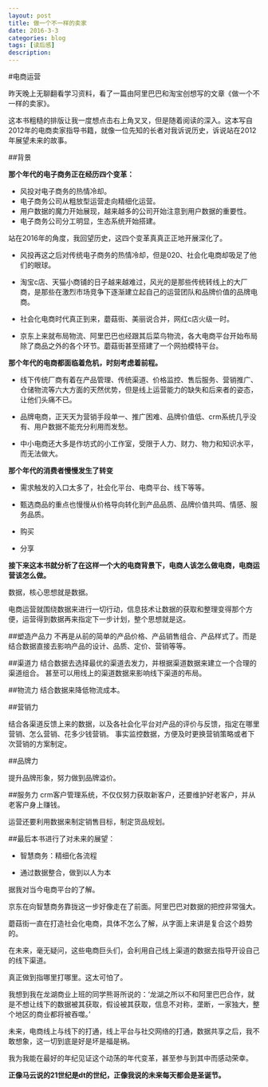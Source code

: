 ```yaml
---
layout: post
title: 做一个不一样的卖家
date: 2016-3-3
categories: blog
tags: [读后感]
description:
---
```




#电商运营

昨天晚上无聊翻看学习资料，看了一篇由阿里巴巴和淘宝创想写的文章《做一个不一样的卖家》。

这本书粗糙的排版让我一度想点击右上角叉叉，但是随着阅读的深入。这本写自2012年的电商卖家指导书籍，就像一位先知的长者对我诉说历史，诉说站在2012年展望未来的故事。

##背景

**那个年代的电子商务正在经历四个变革：**

- 风投对电子商务的热情冷却。
- 电子商务公司从粗放型运营走向精细化运营。
- 用户数据的魔力开始展现，越来越多的公司开始注意到用户数据的重要性。
- 电子商务公司分工明显，生态系统开始搭建。

站在2016年的角度，我回望历史，这四个变革真真正正地开展深化了。


- 风投再这之后对传统电子商务的热情冷却，但是020、社会化电商却吸足了他们的眼球。

- 淘宝c店、天猫小商铺的日子越来越难过，风光的是那些传统转线上的大厂商，是那些在激烈市场竞争下逐渐建立起自己的运营团队和品牌价值的品牌电商。


- 社会化电商时代真正到来，蘑菇街、美丽说合并，网红c店火级一时。


- 京东上来就布局物流、阿里巴巴也经跟其后菜鸟物流，各大电商平台开始布局除了商品之外的各个环节。蘑菇街甚至搭建了一个网拍模特平台。


**那个年代的电商都面临着危机，时刻考虑着前程。**



- 线下传统厂商有着在产品管理、传统渠道、价格监控、售后服务、营销推广、仓储物流等六大方面的天然优势，但是线上运营能力的缺失和后来者的姿态，让他们头痛不已。


- 品牌电商，正天天为营销手段单一、推广困难、品牌价值低、crm系统几乎没有、用户数据不能充分利用而发愁。



- 中小电商还大多是作坊式的小工作室，受限于人力、财力、物力和知识水平，而无法做大。




**那个年代的消费者慢慢发生了转变**

- 需求触发的入口太多了，社会化平台、电商平台、线下等等。



- 甄选商品的重点也慢慢从价格导向转化到产品品质、品牌价值共鸣、情感、服务品质。


- 购买


- 分享


**接下来这本书就分析了在这样一个大的电商背景下，电商人该怎么做电商，电商运营该怎么做。**

数据，核心思想就是数据。

电商运营就围绕数据来进行一切行动，信息技术让数据的获取和整理变得那个方便，运营得到数据再来指定下一步计划，整个思想就是这。

##塑造产品力
不再是从前的简单的产品价格、产品销售组合、产品样式了。而是结合数据直接去影响产品的设计、品质、定价、营销等等。

##渠道力
结合数据去选择最优的渠道去发力，并根据渠道数据来建立一个合理的渠道组合。
甚至可以用线上的渠道数据来影响线下渠道的布局。

##物流力
结合数据来降低物流成本。

##营销力

结合各渠道反馈上来的数据，以及各社会化平台对产品的评价与反馈，指定在哪里营销、怎么营销、花多少钱营销。
事实监控数据，方便及时更换营销策略或者下次营销的方案制定。

##品牌力

提升品牌形象，努力做到品牌溢价。

##服务力
crm客户管理系统，不仅仅努力获取新客户，还要维护好老客户，并从老客户身上赚钱。

运营还要利用数据来制定销售目标，制定货品规划。



##最后本书进行了对未来的展望：

- 智慧商务：精细化各流程


- 通过数据整合，做到以人为本



据我对当今电商平台的了解。

京东在向智慧商务靠拢这一步好像走在了前面。阿里巴巴对数据的把控非常强大。

蘑菇街一直在打造社会化电商，具体不怎么了解，从字面上来讲是复合这个趋势的。



在未来，毫无疑问，这些电商巨头们，会利用自己线上渠道的数据去指导开设自己的线下渠道。

真正做到指哪里打哪里。这太可怕了。

我想到我在龙湖商业上班的同学熊哥所说的：‘龙湖之所以不和阿里巴巴合作，就是不想让线下的数据被其获取，假设被其获取，信息不对称，垄断，一家独大，整个地区的商业都将被吞噬。’


未来，电商线上与线下的打通，线上平台与社交网络的打通，数据共享之后，我不敢想象，这一切到底是好是坏是福是祸。


我为我能在最好的年纪见证这个动荡的年代变革，甚至参与到其中而感动荣幸。

**正像马云说的21世纪是dt的世纪，正像我说的未来每天都会是圣诞节。**

 


